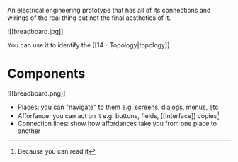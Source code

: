 An electrical engineering prototype that has all of its connections and wirings of the real thing but not the final aesthetics of it.

![[breadboard.jpg]]

You can use it to identify the [[14 - Topology|topology]] 

# Components

![[breadboard.png]]

- Places: you can "navigate" to them e.g. screens, dialogs, menus, etc
- Afforfance: you can act on it e.g. buttons, fields, [[Interface]] copies[^1]
- Connection lines: show how affordances take you from one place to another

[^1]: Because you can read it